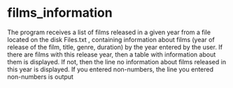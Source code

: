 # films_information
The program receives a list of films released in a given year from a file located on the disk Files.txt , containing information about films (year of release of the film, title, genre, duration)
by the year entered by the user.
If there are films with this release year, then a table with information about them is displayed. If not, then the line no information about films released in this year is displayed.
If you entered non-numbers, the line you entered non-numbers is output
